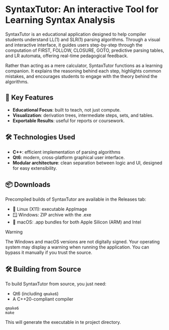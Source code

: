 # SyntaxTutor: An interactive Tool for Learning Syntax Analysis

SyntaxTutor is an educational application designed to help compiler students understand LL(1) and SLR(1) parsing algorithms. Through a visual and interactive interface, it guides users step-by-step through the computation of FIRST, FOLLOW, CLOSURE, GOTO, predictive parsing tables, and LR automata, offering real-time pedagogical feedback.

Rather than acting as a mere calculator, SyntaxTutor functions as a learning companion. It explains the reasoning behind each step, highlights common mistakes, and encourages students to engage with the theory behind the algorithms.

## 🎯 Key Features
- **Educational Focus**: built to teach, not just compute.
- **Visualization**: derivation trees, intermediate steps, sets, and tables.
- **Exportable Results**: useful for reports or coursework.

## 🛠️ Technologies Used
- **C++**: efficient implementation of parsing algorithms
- **Qt6**: modern, cross-platform graphical user interface.
- **Modular architecture**: clean separation between logic and UI, designed for easy extensibility.

## 📦 Downloads
Precompiled builds of SyntaxTutor are available in the Releases tab:
- 🐧 Linux (X11): executable AppImage
- 🪟 Windows: ZIP archive with the .exe
- 🍎 macOS: .app bundles for both Apple Silicon (ARM) and Intel

> [!WARNING]
> The Windows and macOS versions are not digitally signed. Your operating system may display a warning when running the application. You can bypass it manually if you trust the source.

## 🛠️ Building from Source
To build SyntaxTutor from source, you just need:
- Qt6 (including `qmake6`)
- A C++20-compliant compiler
```
qmake6
make
````
This will generate the executable in te project directory.
  
